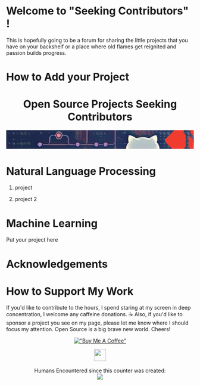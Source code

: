 # Welcome to "Seeking Contributors" !

This is hopefully going to be a forum for sharing the little projects that you have on your backshelf or a place where old flames get reignited and passion builds progress.

# How to Add your Project







<div align='center'>

<h1>Open Source Projects Seeking Contributors</h1>


![divider](images/opensource_still.png)

</div>

# Natural Language Processing

1. project

2. project 2

# Machine Learning

Put your project here




# Acknowledgements




# How to Support My Work

If you'd like to contribute to the hours, I spend staring at my screen in deep concentration, I welcome any caffeine donations. ☕ Also, if you'd like to sponsor a project you see on my page, please let me know where I should focus my attention. Open Source is a big brave new world. Cheers!

<div align='center'>

[!["Buy Me A Coffee"](https://www.buymeacoffee.com/assets/img/custom_images/orange_img.png)](https://www.buymeacoffee.com/grahamwaters)

<a href="https://discord.com/users/its_graham#7425" target="_blank" rel="noreferrer"><img src="https://raw.githubusercontent.com/danielcranney/readme-generator/main/public/icons/socials/discord.svg" width="32" height="32" /></a>

</div>

<p align="center">
  Humans Encountered since this counter was created:<br>
  <img src="https://profile-counter.glitch.me/seeking-contributors/count.svg" />
</p>
